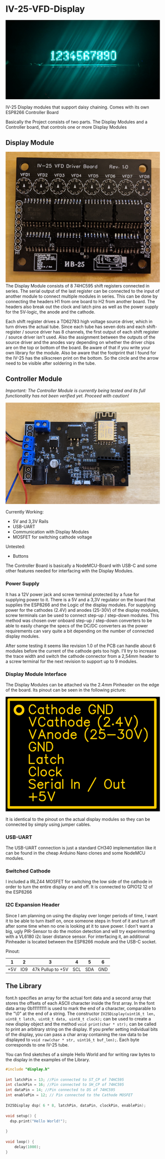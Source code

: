 # IV-25-VFD-Display
![Display Module](images/display2.jpg)

IV-25 Display modules that support daisy chaining. Comes with its own ESP8266 Controller Board

Basically the Project consists of two parts. The Display Modules and a Controller board, that controls one or more Display Modules

## Display Module
![Display Module](images/display-module.jpg)
The Display Module consists of 8 74HC595 shift registers connected in series. The serial output of the last register can be connected to the input of another module to connect multiple modules in series. This can be done by connecting the headers H1 from one board to H2 from another board.
The headers also break out the clock and latch pins as well as the power supply for the 5V-logic, the anode and the cathode.

Each shift register drives a TD62783 high voltage source driver, which in turn drives the actual tube.
Since each tube has seven dots and each shift-register / source driver has 8 channels, the first output of each shift register / source driver isn't used. Also the assignment between the outputs of the source driver and the anodes vary depending on whether the driver chips are on the top or bottom of the board. Be aware of that if you write your own library for the module. Also be aware that the footprint that I found for the IV-25 has the silkscreen print on the bottom. So the circle and the arrow need to be visible after soldering in the tube.

## Controller Module
*Important: The Controller Module is currently being tested and its full functionality has not been verified yet. Proceed with caution!*

![Controller PCB](images/controller.jpg)

Currently Working:
* 5V and 3,3V Rails
* USB-UART
* Communication with Display Modules
* MOSFET for switching cathode voltage

Untested:
* Buttons

The Controller Board is basically a NodeMCU-Board with USB-C and some other features needed for interfacing with the Display Modules.

### Power Supply
It has a 12V power jack and screw terminal  protected by a fuse for supplying power to it. There is a 5V and a 3,3V regulator on the board that supplies the ESP8266 and the Logic of the display modules. For supplying power for the cathodes (2.4V) and anodes (25-30V) of the display modules, screw terminals can be used to connect step-up / step-down modules. This method was chosen over onboard step-up / step-down converters to be able to easily change the specs of the DC/DC converters as the power requirements can vary quite a bit depending on the number of connected display modules.

After some testing it seems like revision 1.0 of the PCB can handle about 6 modules before the current of the cathode gets too high. I'll try to increase the trace width and switch the cathode connector from a 2,54mm header to a screw terminal for the next revision to support up to 9 modules.

### Display Module Interface

The Display Modules can be attached via the 2.4mm Pinheader on the edge of the board.
Its pinout can be seen in the following picture:

![Pinout of the Display Module Interface](images/display-module-pinout.png)

It is identical to the pinout on the actual display modules so they can be connected by simply using jumper cables.

### USB-UART
The USB-UART connection is just a standard CH340 implementation like it can be found in the cheap Arduino Nano clones and some NodeMCU modules.

### Switched Cathode
I included a IRLZ44 MOSFET for switching the low side of the cathode in order to turn the entire display on and off. It is connected to GPIO12 12 of the ESP8266

### I2C Expansion Header
Since I am planning on using the display over longer periods of time, I want it to be able to turn itself on, once someone steps in front of it and turn off after some time when no one is looking at it to save power. I don't want a big, ugly PIR-Sensor to do the motion detection and will try experimenting with a VL6180 i2c laser distance sensor. For interfacing it, an additional Pinheader is located between the ESP8266 module and the USB-C socket.

Pinout:

| 1   | 2   |         3         | 4   | 5   | 6   |
|-----|-----|-------------------|-----|-----|-----|
| +5V | IO9 | 47k Pullup to +5V | SCL | SDA | GND |

## The Library
font.h specifies an array for the actual font data and a second array that stores the offsets of each ASCII character inside the first array. In the font data array 0b11111111 is used to mark the end of a character, comparable to the "\0" at the end of a string. The constructor `IV25Display(uint16_t len, uint8_t latch, uint8_t data, uint8_t clock);` can be used to create a new display object and the method   `void print(char * str);` can be called to print an arbitrary string on the display. If you prefer setting individual bits of the display, you can pass a char array containing the raw data to be displayed to `void raw(char * str, uint16_t buf_len);`. Each byte corresponds to one IV-25 tube.

You can find sketches of a simple Hello World and for writing raw bytes to the display in the examples of the Library.

``` C++
#include "display.h"

int latchPin = 13; //Pin connected to ST_CP of 74HC595
int clockPin = 16; //Pin connected to SH_CP of 74HC595
int dataPin = 14; //Pin connected to DS of 74HC595
int enablePin = 12; // Pin connected to the Cathode MOSFET

IV25Display dsp( 6 * 8, latchPin, dataPin, clockPin, enablePin);

void setup() {
  dsp.print("Hello World!");

}

void loop() {
    delay(1000);
}
```
